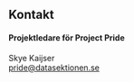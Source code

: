 ## Kontakt

#### Projektledare för Project Pride

Skye Kaijser</br>
[pride@datasektionen.se](mailto:pride@datasektionen.se)
